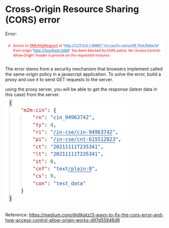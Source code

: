 # Cross-Origin Resource Sharing (CORS) error
Error: 

![cors_error.png](https://github.com/shubham-mante/esw-iiith/blob/main/images/cors_error.png)

The error stems from a security mechanism that browsers implement called the same-origin policy in a javascript application. To solve the error, build a proxy and use it to send GET requests to the server.

using the proxy server, you will be able to get the response (latest data in this case) from the server.
![no_cors_error.png](https://github.com/shubham-mante/esw-iiith/blob/main/images/no_cors_error.png)


Reference: https://medium.com/@dtkatz/3-ways-to-fix-the-cors-error-and-how-access-control-allow-origin-works-d97d55946d9


